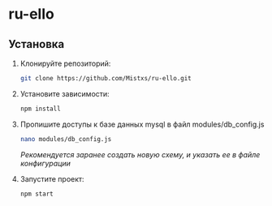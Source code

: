 # ru-ello

## Установка

1. Клонируйте репозиторий:
    ```bash
    git clone https://github.com/Mistxs/ru-ello.git
    ```

2. Установите зависимости:
    ```bash
    npm install
    ```
3. Пропишите доступы к базе данных mysql в файл modules/db_config.js
    ```bash
    nano modules/db_config.js
    ```
   
   _Рекомендуется заранее создать новую схему, и указать ее в файле конфигурации_


4. Запустите проект:
    ```bash
    npm start
    ```
